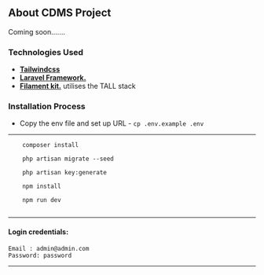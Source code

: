 ## About CDMS Project

Coming soon.......

### Technologies Used

- **[Tailwindcss](https://tailwindcss.com/)**
- **[Laravel Framework.](https://tighten.co)**
- **[Filament kit.](https://filamentphp.com/)** utilises the TALL stack

### Installation Process
- Copy the env file and set up URL - ```cp .env.example .env```
---
``` 
    composer install
    
    php artisan migrate --seed
    
    php artisan key:generate
    
    npm install 
    
    npm run dev
    
```
---
#### Login credentials: 
    Email : admin@admin.com
    Password: password
---
